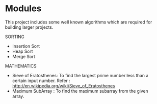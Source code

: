 # Modules

This project includes some well known algorithms which are required for building larger projects.

SORTING
* Insertion Sort
* Heap Sort
* Merge Sort

MATHEMATICS
* Sieve of Eratosthenes: To find the largest prime number less than a certain input number.
  Refer : http://en.wikipedia.org/wiki/Sieve_of_Eratosthenes
* Maximum SubArray : To find the maximum subarray from the given array.
